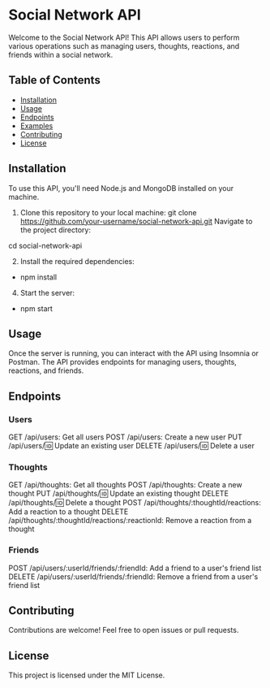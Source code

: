 # Social Network API

Welcome to the Social Network API! This API allows users to perform various operations such as managing users, thoughts, reactions, and friends within a social network.

## Table of Contents
- [Installation](#installation)
- [Usage](#usage)
- [Endpoints](#endpoints)
- [Examples](#examples)
- [Contributing](#contributing)
- [License](#license)

## Installation

To use this API, you'll need Node.js and MongoDB installed on your machine.

1. Clone this repository to your local machine:
git clone https://github.com/your-username/social-network-api.git
Navigate to the project directory:

cd social-network-api

2. Install the required dependencies:
- npm install

4. Start the server:
- npm start

## Usage
Once the server is running, you can interact with the API using Insomnia or Postman. The API provides endpoints for managing users, thoughts, reactions, and friends.

## Endpoints

### Users
GET /api/users: Get all users
POST /api/users: Create a new user
PUT /api/users/:id: Update an existing user
DELETE /api/users/:id: Delete a user
### Thoughts
GET /api/thoughts: Get all thoughts
POST /api/thoughts: Create a new thought
PUT /api/thoughts/:id: Update an existing thought
DELETE /api/thoughts/:id: Delete a thought
POST /api/thoughts/:thoughtId/reactions: Add a reaction to a thought
DELETE /api/thoughts/:thoughtId/reactions/:reactionId: Remove a reaction from a thought
### Friends
POST /api/users/:userId/friends/:friendId: Add a friend to a user's friend list
DELETE /api/users/:userId/friends/:friendId: Remove a friend from a user's friend list



## Contributing
Contributions are welcome! Feel free to open issues or pull requests.

## License
This project is licensed under the MIT License.
